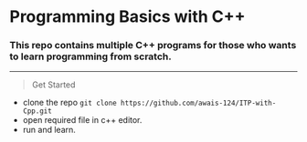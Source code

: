 # Programming Basics with C++

### This repo contains multiple C++ programs for those who wants to learn programming from scratch.

---

> Get Started
- clone the repo `git clone https://github.com/awais-124/ITP-with-Cpp.git`
- open required file in c++ editor.
- run and learn.
